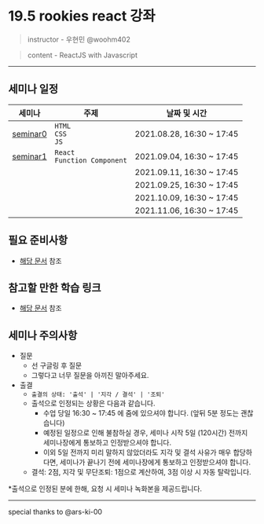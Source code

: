 # 19.5 rookies react 강좌

> instructor - 우현민 @woohm402

> content - ReactJS with Javascript

---

## 세미나 일정


| 세미나 | 주제 | 날짜 및 시간 |
| --- | --- | --- |
| [seminar0](seminar0) | `HTML` <br> `CSS` <br> `JS` | 2021.08.28, 16:30 ~ 17:45 |
| [seminar1](seminar1) | `React` <br> `Function Component` | 2021.09.04, 16:30 ~ 17:45 |
|  |  | 2021.09.11, 16:30 ~ 17:45 |
|  |  | 2021.09.25, 16:30 ~ 17:45 |
|  |  | 2021.10.09, 16:30 ~ 17:45 |
|  |  | 2021.11.06, 16:30 ~ 17:45 |


## 필요 준비사항
- [해당 문서](./requirements.md) 참조

## 참고할 만한 학습 링크
- [해당 문서](./study-links.md) 참조

## 세미나 주의사항
- 질문
  - 선 구글링 후 질문
  - 그렇다고 너무 질문을 아끼진 말아주세요.
- 출결
  - `출결의 상태: '출석' | '지각 / 결석' | '조퇴'`
  - 출석으로 인정되는 상황은 다음과 같습니다.
    - 수업 당일 16:30 ~ 17:45 에 줌에 있으셔야 합니다. (앞뒤 5분 정도는 괜찮습니다)
    - 예정된 일정으로 인해 불참하실 경우, 세미나 시작 5일 (120시간) 전까지 세미나장에게 통보하고 인정받으셔야 합니다.  
    - 이외 5일 전까지 미리 말하지 않았더라도 지각 및 결석 사유가 매우 합당하다면, 세미나가 끝나기 전에 세미나장에게 통보하고 인정받으셔야 합니다.
  - 결석: 2점, 지각 및 무단조퇴: 1점으로 계산하여, 3점 이상 시 자동 탈락입니다.

*출석으로 인정된 분에 한해, 요청 시 세미나 녹화본을 제공드립니다.  

---
special thanks to @ars-ki-00
